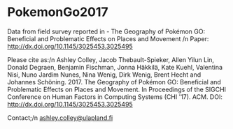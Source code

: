 # PokemonGo2017
Data from field survey reported in - The Geography of Pokémon GO: Beneficial and Problematic Effects on Places and Movement /n
Paper: http://dx.doi.org/10.1145/3025453.3025495

Please cite as:/n
Ashley Colley, Jacob Thebault-Spieker, Allen Yilun Lin, Donald Degraen, Benjamin Fischman, Jonna Häkkilä, Kate Kuehl, Valentina Nisi, Nuno Jardim Nunes, Nina Wenig, Dirk Wenig, Brent Hecht and Johannes Schöning. 2017. The Geography of Pokémon GO: Beneficial and Problematic Effects on Places and Movement. In Proceedings of the SIGCHI Conference on Human Factors in Computing Systems (CHI '17). ACM. DOI: http://dx.doi.org/10.1145/3025453.3025495

Contact;/n
ashley.colley@ulapland.fi
